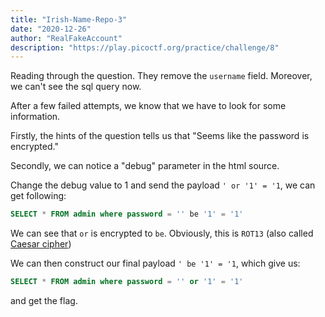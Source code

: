 ```yaml
---
title: "Irish-Name-Repo-3"
date: "2020-12-26"
author: "RealFakeAccount"
description: "https://play.picoctf.org/practice/challenge/8"
---
```

Reading through the question. They remove the `username` field. Moreover, we can't see the sql query now.

After a few failed attempts, we know that we have to look for some information.

Firstly, the hints of the question tells us that "Seems like the password is encrypted."

Secondly, we can notice a "debug" parameter in the html source.

Change the debug value to 1 and send the payload `' or '1' = '1`, we can get following:

```sql
SELECT * FROM admin where password = '' be '1' = '1'
```

We can see that `or` is encrypted to `be`. Obviously, this is `ROT13` (also called [Caesar cipher](https://en.wikipedia.org/wiki/Caesar_cipher))

We can then construct our final payload `' be '1' = '1`, which give us:

```sql
SELECT * FROM admin where password = '' or '1' = '1'
```

and get the flag.